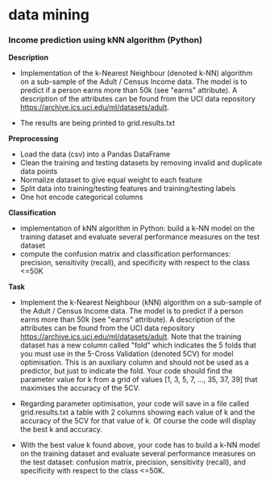 # data mining

### Income prediction using kNN algorithm (Python)


**Description**
- Implementation of the k-Nearest Neighbour (denoted k-NN) algorithm on a sub-sample of the Adult / Census Income data. The model is to predict if a person earns more than 50k (see "earns" attribute). A description of the attributes can be found from the UCI data repository https://archive.ics.uci.edu/ml/datasets/adult.

- The results are being printed to grid.results.txt



**Preprocessing**
- Load the data (csv) into a Pandas DataFrame
- Clean the training and testing datasets by removing invalid and duplicate data points
- Normalize dataset to give equal weight to each feature
- Split data into training/testing features and training/testing labels
- One hot encode categorical columns

**Classification**
- implementation of kNN algorithm in Python: build a k-NN model on the training dataset and evaluate several performance measures on the test dataset
- compute the confusion matrix and classification performances: precision, sensitivity (recall), and specificity with respect to the class <=50K

**Task**
- Implement the k-Nearest Neighbour (kNN) algorithm on a sub-sample of the Adult / Census Income data. The model is to predict if a person earns more than 50k (see "earns" attribute). A description of the attributes can be found from the UCI data repository https://archive.ics.uci.edu/ml/datasets/adult. Note that the training dataset has a new column called "fold" which indicates the 5 folds that you must use in the 5-Cross Validation (denoted 5CV) for model optimisation. This is an auxiliary column and should not be used as a predictor, but just to indicate the fold. Your code should find the parameter value for k from a grid of values [1, 3, 5, 7, ..., 35, 37, 39] that maximises the accuracy of the 5CV.

- Regarding parameter optimisation, your code will save in a file called grid.results.txt a table with 2 columns showing each value of k and the accuracy of the 5CV for that value of k. Of course the code will display the best k and accuracy.

- With the best value k found above, your code has to build a k-NN model on the training dataset and evaluate several performance measures on the test dataset: confusion matrix, precision, sensitivity (recall), and specificity with respect to the class <=50K.
